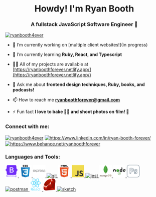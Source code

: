 <h1 align="center">Howdy! I'm Ryan Booth</h1>
<h3 align="center">A fullstack JavaScript Software Engineer 🤠 </h3>

<p align="left"> <a href="https://twitter.com/ryanbooth4ever" target="blank"><img src="https://img.shields.io/twitter/follow/ryanbooth4ever?logo=twitter&style=for-the-badge" alt="ryanbooth4ever" /></a> </p>

- 🔭 I’m currently working on [multiple client websites!](in progress)

- 🌱 I’m currently learning **Ruby, React, and Typescript**

- 👨‍💻 All of my projects are available at [https://ryanboothforever.netlify.app/](https://ryanboothforever.netlify.app/)

- 💬 Ask me about **frontend design techniques, Ruby, books, and podcasts!**

- 📫 How to reach me **ryanboothforever@gmail.com**

- ⚡ Fun fact **I love to bake 🍞🎂 and shoot photos on film! 📸**

<h3 align="left">Connect with me:</h3>
<p align="left">
<a href="https://twitter.com/ryanbooth4ever" target="blank"><img align="center" src="https://cdn.jsdelivr.net/npm/simple-icons@3.0.1/icons/twitter.svg" alt="ryanbooth4ever" height="30" width="40" /></a>
<a href="https://linkedin.com/in/https://www.linkedin.com/in/ryan-booth-forever/" target="blank"><img align="center" src="https://cdn.jsdelivr.net/npm/simple-icons@3.0.1/icons/linkedin.svg" alt="https://www.linkedin.com/in/ryan-booth-forever/" height="30" width="40" /></a>
<a href="https://www.behance.net/https://www.behance.net/ryanboothforever" target="blank"><img align="center" src="https://cdn.jsdelivr.net/npm/simple-icons@3.0.1/icons/behance.svg" alt="https://www.behance.net/ryanboothforever" height="30" width="40" /></a>
</p>

<h3 align="left">Languages and Tools:</h3>
<p align="left"> <a href="https://getbootstrap.com" target="_blank"> <img src="https://raw.githubusercontent.com/devicons/devicon/master/icons/bootstrap/bootstrap-plain-wordmark.svg" alt="bootstrap" width="40" height="40"/> </a> <a href="https://www.w3schools.com/css/" target="_blank"> <img src="https://raw.githubusercontent.com/devicons/devicon/master/icons/css3/css3-original-wordmark.svg" alt="css3" width="40" height="40"/> </a> <a href="https://expressjs.com" target="_blank"> <img src="https://raw.githubusercontent.com/devicons/devicon/master/icons/express/express-original-wordmark.svg" alt="express" width="40" height="40"/> </a> <a href="https://git-scm.com/" target="_blank"> <img src="https://www.vectorlogo.zone/logos/git-scm/git-scm-icon.svg" alt="git" width="40" height="40"/> </a> <a href="https://www.w3.org/html/" target="_blank"> <img src="https://raw.githubusercontent.com/devicons/devicon/master/icons/html5/html5-original-wordmark.svg" alt="html5" width="40" height="40"/> </a> <a href="https://developer.mozilla.org/en-US/docs/Web/JavaScript" target="_blank"> <img src="https://raw.githubusercontent.com/devicons/devicon/master/icons/javascript/javascript-original.svg" alt="javascript" width="40" height="40"/> </a> <a href="https://jestjs.io" target="_blank"> <img src="https://www.vectorlogo.zone/logos/jestjsio/jestjsio-icon.svg" alt="jest" width="40" height="40"/> </a> <a href="https://www.mongodb.com/" target="_blank"> <img src="https://raw.githubusercontent.com/devicons/devicon/master/icons/mongodb/mongodb-original-wordmark.svg" alt="mongodb" width="40" height="40"/> </a> <a href="https://nodejs.org" target="_blank"> <img src="https://raw.githubusercontent.com/devicons/devicon/master/icons/nodejs/nodejs-original-wordmark.svg" alt="nodejs" width="40" height="40"/> </a> <a href="https://www.photoshop.com/en" target="_blank"> <img src="https://raw.githubusercontent.com/devicons/devicon/master/icons/photoshop/photoshop-line.svg" alt="photoshop" width="40" height="40"/> </a> <a href="https://postman.com" target="_blank"> <img src="https://www.vectorlogo.zone/logos/getpostman/getpostman-icon.svg" alt="postman" width="40" height="40"/> </a> <a href="https://reactjs.org/" target="_blank"> <img src="https://raw.githubusercontent.com/devicons/devicon/master/icons/react/react-original-wordmark.svg" alt="react" width="40" height="40"/> </a> <a href="https://www.ruby-lang.org/en/" target="_blank"> <img src="https://raw.githubusercontent.com/devicons/devicon/master/icons/ruby/ruby-original.svg" alt="ruby" width="40" height="40"/> </a> <a href="https://www.sketch.com/" target="_blank"> <img src="https://www.vectorlogo.zone/logos/sketchapp/sketchapp-icon.svg" alt="sketch" width="40" height="40"/> </a> </p>
